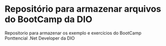 # Repositório para armazenar arquivos do BootCamp da DIO
Repositorio para armazenar os exemplo e exercícios do BootCamp Ponttencial .Net Developer da DIO
